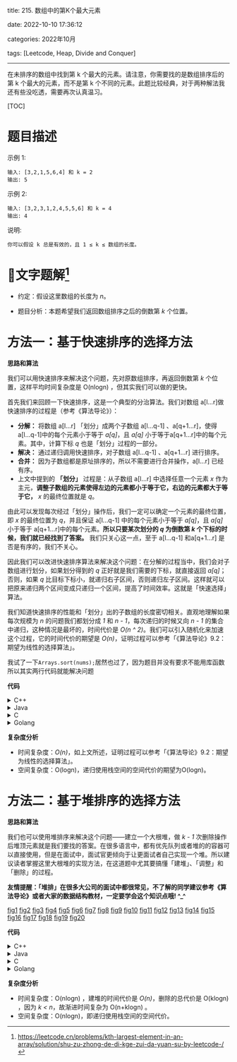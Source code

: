 
title: 215. 数组中的第K个最大元素

date: 2022-10-10 17:36:12

categories: 2022年10月

tags: [Leetcode, Heap, Divide and Conquer]

---

在未排序的数组中找到第 k 个最大的元素。请注意，你需要找的是数组排序后的第 k 个最大的元素，而不是第 k 个不同的元素。此题比较经典，对于两种解法我还有些没吃透，需要再次认真温习。

<!-- more -->

[TOC]


# 题目描述

示例 1:

    输入: [3,2,1,5,6,4] 和 k = 2
    输出: 5
示例 2:
    
    输入: [3,2,3,1,2,4,5,5,6] 和 k = 4
    输出: 4
说明:
    
    你可以假设 k 总是有效的，且 1 ≤ k ≤ 数组的长度。
    
    
# 📖文字题解[^1]
+ 约定：假设这里数组的长度为 *n*。

+ 题目分析：本题希望我们返回数组排序之后的倒数第 *k* 个位置。

# 方法一：基于快速排序的选择方法

**思路和算法**

我们可以用快速排序来解决这个问题，先对原数组排序，再返回倒数第 *k* 个位置，这样平均时间复杂度是 O(nlogn)  ，但其实我们可以做的更快。

首先我们来回顾一下快速排序，这是一个典型的分治算法。我们对数组 a[l...r]做快速排序的过程是（参考《算法导论》）：

+ **分解：** 将数组 a[l...r] 「划分」成两个子数组 a[l...q-1]
、a[q+1...r]，使得 a[l...q-1]中的每个元素小于等于 *a[q]*，且 *a[q]* 小于等于a[q+1...r]中的每个元素。其中，计算下标 *q* 也是「划分」过程的一部分。
+ **解决：** 通过递归调用快速排序，对子数组 a[l...q-1]
、a[q+1...r] 进行排序。
+ **合并：** 因为子数组都是原址排序的，所以不需要进行合并操作，a[l...r]  已经有序。
+ 上文中提到的 **「划分」** 过程是：从子数组 a[l...r]   中选择任意一个元素 *x* 作为主元，**调整子数组的元素使得左边的元素都小于等于它，右边的元素都大于等于它，** *x* 的最终位置就是 *q*。

由此可以发现每次经过「划分」操作后，我们一定可以确定一个元素的最终位置，即 *x* 的最终位置为 *q*，并且保证 a[l...q-1] 中的每个元素小于等于 *a[q]*，且 *a[q]* 小于等于 a[q+1...r]中的每个元素。**所以只要某次划分的 *q* 为倒数第 *k* 个下标的时候，我们就已经找到了答案。** 我们只关心这一点，至于 a[l...q-1] 和a[q+1...r]  是否是有序的，我们不关心。

因此我们可以改进快速排序算法来解决这个问题：在分解的过程当中，我们会对子数组进行划分，如果划分得到的 *q* 正好就是我们需要的下标，就直接返回 *a[q]*；否则，如果 *q* 比目标下标小，就递归右子区间，否则递归左子区间。这样就可以把原来递归两个区间变成只递归一个区间，提高了时间效率。这就是「快速选择」算法。

我们知道快速排序的性能和「划分」出的子数组的长度密切相关。直观地理解如果每次规模为 *n* 的问题我们都划分成 *1* 和 *n - 1*，每次递归的时候又向 *n - 1* 的集合中递归，这种情况是最坏的，时间代价是 *O(n ^ 2)*。我们可以引入随机化来加速这个过程，它的时间代价的期望是 *O(n)*，证明过程可以参考「《算法导论》9.2：期望为线性的选择算法」。

我试了一下``Arrays.sort(nums);``居然也过了，因为题目并没有要求不能用库函数所以其实两行代码就能解决问题

**代码**

<details>
    <summary>C++</summary>
    
```cpp [sol1-C++]
class Solution {
public:
    int quickSelect(vector<int>& a, int l, int r, int index) {
        int q = randomPartition(a, l, r);
        if (q == index) {
            return a[q];
        } else {
            return q < index ? quickSelect(a, q + 1, r, index) : quickSelect(a, l, q - 1, index);
        }
    }

    inline int randomPartition(vector<int>& a, int l, int r) {
        int i = rand() % (r - l + 1) + l;
        swap(a[i], a[r]);
        return partition(a, l, r);
    }

    inline int partition(vector<int>& a, int l, int r) {
        int x = a[r], i = l - 1;
        for (int j = l; j < r; ++j) {
            if (a[j] <= x) {
                swap(a[++i], a[j]);
            }
        }
        swap(a[i + 1], a[r]);
        return i + 1;
    }

    int findKthLargest(vector<int>& nums, int k) {
        srand(time(0));
        return quickSelect(nums, 0, nums.size() - 1, nums.size() - k);
    }
};
```

</details>
<details>
    <summary>Java</summary>
    
```java [sol1-Java]
class Solution {
    Random random = new Random();

    public int findKthLargest(int[] nums, int k) {
        return quickSelect(nums, 0, nums.length - 1, nums.length - k);
    }

    public int quickSelect(int[] a, int l, int r, int index) {
        int q = randomPartition(a, l, r);
        if (q == index) {
            return a[q];
        } else {
            return q < index ? quickSelect(a, q + 1, r, index) : quickSelect(a, l, q - 1, index);
        }
    }

    public int randomPartition(int[] a, int l, int r) {
        int i = random.nextInt(r - l + 1) + l;
        swap(a, i, r);
        return partition(a, l, r);
    }

    public int partition(int[] a, int l, int r) {
        int x = a[r], i = l - 1;
        for (int j = l; j < r; ++j) {
            if (a[j] <= x) {
                swap(a, ++i, j);
            }
        }
        swap(a, i + 1, r);
        return i + 1;
    }

    public void swap(int[] a, int i, int j) {
        int temp = a[i];
        a[i] = a[j];
        a[j] = temp;
    }
}
```
</details>
<details>
    <summary>C</summary>
    
```C [sol1-C]
inline int partition(int* a, int l, int r) {
    int x = a[r], i = l - 1;
    for (int j = l; j < r; ++j) {
        if (a[j] <= x) {
            int t = a[++i];
            a[i] = a[j], a[j] = t;
        }
    }
    int t = a[i + 1];
    a[i + 1] = a[r], a[r] = t;
    return i + 1;
}

inline int randomPartition(int* a, int l, int r) {
    int i = rand() % (r - l + 1) + l;
    int t = a[i];
    a[i] = a[r], a[r] = t;
    return partition(a, l, r);
}

int quickSelect(int* a, int l, int r, int index) {
    int q = randomPartition(a, l, r);
    if (q == index) {
        return a[q];
    } else {
        return q < index ? quickSelect(a, q + 1, r, index)
                         : quickSelect(a, l, q - 1, index);
    }
}

int findKthLargest(int* nums, int numsSize, int k) {
    srand(time(0));
    return quickSelect(nums, 0, numsSize - 1, numsSize - k);
}
```
</details>
<details>
    <summary>Golang</summary>
    
```golang [sol1-Golang]
func findKthLargest(nums []int, k int) int {
    rand.Seed(time.Now().UnixNano())
    return quickSelect(nums, 0, len(nums)-1, len(nums)-k)
}

func quickSelect(a []int, l, r, index int) int {
    q := randomPartition(a, l, r)
    if q == index {
        return a[q]
    } else if q < index {
        return quickSelect(a, q + 1, r, index)
    }
    return quickSelect(a, l, q - 1, index)
}

func randomPartition(a []int, l, r int) int {
    i := rand.Int() % (r - l + 1) + l
    a[i], a[r] = a[r], a[i]
    return partition(a, l, r)
}

func partition(a []int, l, r int) int {
    x := a[r]
    i := l - 1
    for j := l; j < r; j++ {
        if a[j] <= x {
            i++
            a[i], a[j] = a[j], a[i]
        }
    }
    a[i+1], a[r] = a[r], a[i+1]
    return i + 1
}
```
</details>

**复杂度分析**

- 时间复杂度：*O(n)*，如上文所述，证明过程可以参考「《算法导论》9.2：期望为线性的选择算法」。
- 空间复杂度：O(logn)，递归使用栈空间的空间代价的期望为O(logn)。

# 方法二：基于堆排序的选择方法

**思路和算法**

我们也可以使用堆排序来解决这个问题——建立一个大根堆，做 *k - 1* 次删除操作后堆顶元素就是我们要找的答案。在很多语言中，都有优先队列或者堆的的容器可以直接使用，但是在面试中，面试官更倾向于让更面试者自己实现一个堆。所以建议读者掌握这里大根堆的实现方法，在这道题中尤其要搞懂「建堆」、「调整」和「删除」的过程。

**友情提醒：「堆排」在很多大公司的面试中都很常见，不了解的同学建议参考《算法导论》或者大家的数据结构教材，一定要学会这个知识点哦! ^_^**

  [fig1](https://assets.leetcode-cn.com/solution-static/215/1.png)  [fig2](https://assets.leetcode-cn.com/solution-static/215/2.png)  [fig3](https://assets.leetcode-cn.com/solution-static/215/3.png)  [fig4](https://assets.leetcode-cn.com/solution-static/215/4.png)  [fig5](https://assets.leetcode-cn.com/solution-static/215/5.png)  [fig6](https://assets.leetcode-cn.com/solution-static/215/6.png)  [fig7](https://assets.leetcode-cn.com/solution-static/215/7.png)  [fig8](https://assets.leetcode-cn.com/solution-static/215/8.png)  [fig9](https://assets.leetcode-cn.com/solution-static/215/9.png)  [fig10](https://assets.leetcode-cn.com/solution-static/215/10.png)  [fig11](https://assets.leetcode-cn.com/solution-static/215/11.png)  [fig12](https://assets.leetcode-cn.com/solution-static/215/12.png)  [fig13](https://assets.leetcode-cn.com/solution-static/215/13.png)  [fig14](https://assets.leetcode-cn.com/solution-static/215/14.png)  [fig15](https://assets.leetcode-cn.com/solution-static/215/15.png)  [fig16](https://assets.leetcode-cn.com/solution-static/215/16.png)  [fig17](https://assets.leetcode-cn.com/solution-static/215/17.png)  [fig18](https://assets.leetcode-cn.com/solution-static/215/18.png)  [fig19](https://assets.leetcode-cn.com/solution-static/215/19.png)  [fig20](https://assets.leetcode-cn.com/solution-static/215/20.png) 

**代码**
 
<details>
    <summary>C++</summary>
    
```cpp [sol2-C++]
class Solution {
public:
    void maxHeapify(vector<int>& a, int i, int heapSize) {
        int l = i * 2 + 1, r = i * 2 + 2, largest = i;
        if (l < heapSize && a[l] > a[largest]) {
            largest = l;
        } 
        if (r < heapSize && a[r] > a[largest]) {
            largest = r;
        }
        if (largest != i) {
            swap(a[i], a[largest]);
            maxHeapify(a, largest, heapSize);
        }
    }

    void buildMaxHeap(vector<int>& a, int heapSize) {
        for (int i = heapSize / 2; i >= 0; --i) {
            maxHeapify(a, i, heapSize);
        } 
    }

    int findKthLargest(vector<int>& nums, int k) {
        int heapSize = nums.size();
        buildMaxHeap(nums, heapSize);
        for (int i = nums.size() - 1; i >= nums.size() - k + 1; --i) {
            swap(nums[0], nums[i]);
            --heapSize;
            maxHeapify(nums, 0, heapSize);
        }
        return nums[0];
    }
};
```
</details>
<details>
    <summary>Java</summary>
    
```java [sol2-Java]
class Solution {
    public int findKthLargest(int[] nums, int k) {
        int heapSize = nums.length;
        buildMaxHeap(nums, heapSize);
        for (int i = nums.length - 1; i >= nums.length - k + 1; --i) {
            swap(nums, 0, i);
            --heapSize;
            maxHeapify(nums, 0, heapSize);
        }
        return nums[0];
    }

    public void buildMaxHeap(int[] a, int heapSize) {
        for (int i = heapSize / 2; i >= 0; --i) {
            maxHeapify(a, i, heapSize);
        } 
    }

    public void maxHeapify(int[] a, int i, int heapSize) {
        int l = i * 2 + 1, r = i * 2 + 2, largest = i;
        if (l < heapSize && a[l] > a[largest]) {
            largest = l;
        } 
        if (r < heapSize && a[r] > a[largest]) {
            largest = r;
        }
        if (largest != i) {
            swap(a, i, largest);
            maxHeapify(a, largest, heapSize);
        }
    }

    public void swap(int[] a, int i, int j) {
        int temp = a[i];
        a[i] = a[j];
        a[j] = temp;
    }
}
```
</details>
<details>
    <summary>C</summary>
    
```C [sol2-C]
void maxHeapify(int* a, int i, int heapSize) {
    int l = i * 2 + 1, r = i * 2 + 2, largest = i;
    if (l < heapSize && a[l] > a[largest]) {
        largest = l;
    }
    if (r < heapSize && a[r] > a[largest]) {
        largest = r;
    }
    if (largest != i) {
        int t = a[i];
        a[i] = a[largest], a[largest] = t;
        maxHeapify(a, largest, heapSize);
    }
}

void buildMaxHeap(int* a, int heapSize) {
    for (int i = heapSize / 2; i >= 0; --i) {
        maxHeapify(a, i, heapSize);
    }
}

int findKthLargest(int* nums, int numsSize, int k) {
    int heapSize = numsSize;
    buildMaxHeap(nums, heapSize);
    for (int i = numsSize - 1; i >= numsSize - k + 1; --i) {
        int t = nums[0];
        nums[0] = nums[i], nums[i] = t;
        --heapSize;
        maxHeapify(nums, 0, heapSize);
    }
    return nums[0];
}
```
</details>
<details>
    <summary>Golang</summary>
    
```golang [sol2-Golang]
func findKthLargest(nums []int, k int) int {
    heapSize := len(nums)
    buildMaxHeap(nums, heapSize)
    for i := len(nums) - 1; i >= len(nums) - k + 1; i-- {
        nums[0], nums[i] = nums[i], nums[0]
        heapSize--
        maxHeapify(nums, 0, heapSize)
    }
    return nums[0]
}

func buildMaxHeap(a []int, heapSize int) {
    for i := heapSize/2; i >= 0; i-- {
        maxHeapify(a, i, heapSize)
    }
}

func maxHeapify(a []int, i, heapSize int) {
    l, r, largest := i * 2 + 1, i * 2 + 2, i
    if l < heapSize && a[l] > a[largest] {
        largest = l
    }
    if r < heapSize && a[r] > a[largest] {
        largest = r
    }
    if largest != i {
        a[i], a[largest] = a[largest], a[i]
        maxHeapify(a, largest, heapSize)
    }
}
```
</details>

**复杂度分析**

- 时间复杂度：O(nlogn) ，建堆的时间代价是 *O(n)*，删除的总代价是 O(klogn) ，因为 *k < n*，故渐进时间复杂为 O(n+klogn) 。
- 空间复杂度：O(nlogn)，即递归使用栈空间的空间代价。


[^1]:https://leetcode.cn/problems/kth-largest-element-in-an-array/solution/shu-zu-zhong-de-di-kge-zui-da-yuan-su-by-leetcode-/